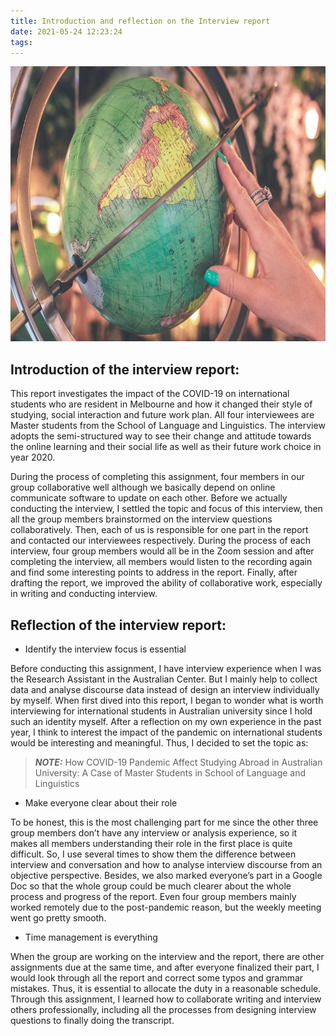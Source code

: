 ```yaml
---
title: Introduction and reflection on the Interview report
date: 2021-05-24 12:23:24
tags: 
---
```


<!-- ![](/images/activity-1-paragraph-image1.jpeg) -->

<img src="/assets/images/article-intro.jpeg" width="748" height="440" />

## Introduction of the interview report:

This report investigates the impact of the COVID-19 on international students who are resident in Melbourne and how it changed their style of studying, social interaction and future work plan. All four interviewees are Master students from the School of Language and Linguistics. The interview adopts the semi-structured way to see their change and attitude towards the online learning and their social life as well as their future work choice in year 2020.

During the process of completing this assignment, four members in our group collaborative well although we basically depend on online communicate software to update on each other. Before we actually conducting the interview, I settled the topic and focus of this interview, then all the group members brainstormed on the interview questions collaboratively. Then, each of us is responsible for one part in the report and contacted our interviewees respectively.
During the process of each interview, four group members would all be in the Zoom session and after completing the interview, all members would listen to the recording again and find some interesting points to address in the report. Finally, after drafting the report, we improved the ability of collaborative work, especially in writing and conducting interview.

## Reflection of the interview report:

- Identify the interview focus is essential

Before conducting this assignment, I have interview experience when I was the Research Assistant in the Australian Center. But I mainly help to collect data and analyse discourse data instead of design an interview individually by myself. When first dived into this report, I began to wonder what is worth interviewing for international students in Australian university since I hold such an identity myself. After a reflection on my own experience in the past year, I think to interest the impact of the pandemic on international students would be interesting and meaningful. Thus, I decided to set the topic as:

> **_NOTE:_** How COVID-19 Pandemic Affect Studying Abroad in Australian University: A Case of Master Students in School of Language and Linguistics

- Make everyone clear about their role

To be honest, this is the most challenging part for me since the other three group members don’t have any interview or analysis experience, so it makes all members understanding their role in the first place is quite difficult. So, I use several times to show them the difference between interview and conversation and how to analyse interview discourse from an objective perspective. Besides, we also marked everyone’s part in a Google Doc so that the whole group could be much clearer about the whole process and progress of the report. Even four group members mainly worked remotely due to the post-pandemic reason, but the weekly meeting went go pretty smooth.

- Time management is everything

When the group are working on the interview and the report, there are other assignments due at the same time, and after everyone finalized their part, I would look through all the report and correct some typos and grammar mistakes. Thus, it is essential to allocate the duty in a reasonable schedule. Through this assignment, I learned how to collaborate writing and interview others professionally, including all the processes from designing interview questions to finally doing the transcript.
